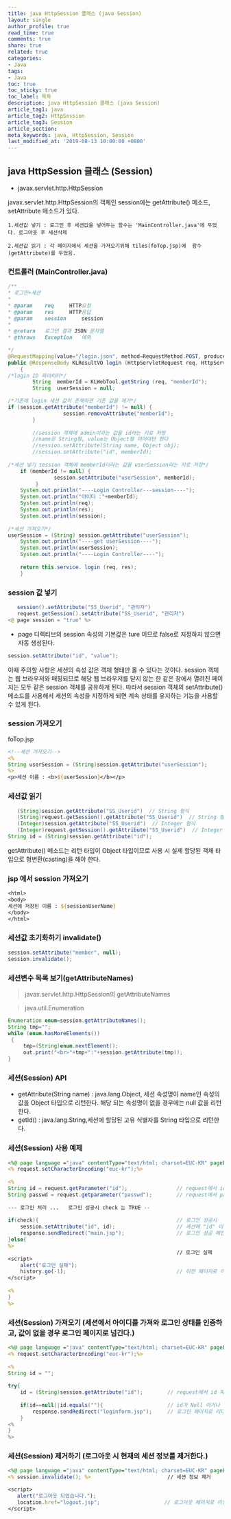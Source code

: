 ```yaml
---
title: java HttpSession 클래스 (java Session)
layout: single
author_profile: true
read_time: true
comments: true
share: true
related: true
categories:
- Java
tags:
- Java
toc: true
toc_sticky: true
toc_label: 목차
description: java HttpSession 클래스 (java Session)
article_tag1: java
article_tag2: HttpSession
article_tag3: Session
article_section:  
meta_keywords: java, HttpSession, Session
last_modified_at: '2019-08-13 10:00:00 +0800'
---
```


## java HttpSession 클래스 (Session)

- javax.servlet.http.HttpSession

javax.servlet.http.HttpSession의 객체인 session에는 getAttribute() 메소드, setAttribute 메소드가 있다.

    1.세션값 넣기 : 로그인 후 세션값을 넣어두는 함수는 'MainController.java'에 두었다. 로그아웃 후 세션삭제

    2.세션값 읽기 : 각 페이지에서 세션을 가져오기위해 tiles(foTop.jsp)에  함수(getAttribute)를 두었음.

### 컨트롤러 (MainController.java)
```java
/**
* 로그인+세션
* 
* @param	req		HTTP요청
* @param	res		HTTP응답
* @param	session		session
* 
* @return	로그인 결과 JSON 문자열
* @throws	Exception	예외

*/
@RequestMapping(value="/login.json", method=RequestMethod.POST, produces=MediaType.APPLICATION_JSON_VALUE)
public @ResponseBody KLResultVO login (HttpServletRequest req, HttpServletResponse res, HttpSession session) throws Exception
	{	
/*login ID 파라미터*/
		String	memberId = KLWebTool.getString (req, "memberId");
		String 	userSession = null;

/*기존에 login 세션 값이 존재하면 기존 값을 제거*/		
if (session.getAttribute("memberId") != null) {
                  session.removeAttribute("memberId");
        }
		
		//session 객체에 admin이라는 값을 id라는 키로 저장
		//name은 String형, value는 Object형 이어야만 한다
		//session.setAttribute(String name, Object obj);
		//session.setAttribute("id", memberId);
		
/*세션 넣기 session 객체에 memberId이라는 값을 userSession라는 키로 저장*/
	if (memberId != null) {
	           session.setAttribute("userSession", memberId);
	     }
	System.out.println("----Login Controller---session----");
	System.out.println("아이디 :"+memberId);
	System.out.println(req);
	System.out.println(res);
	System.out.println(session);		
		
/*세션 가져오기*/
userSession = (String) session.getAttribute("userSession");
	System.out.println("----get userSession----");
	System.out.println(userSession);
	System.out.println("----Login Controller----");
	
	return this.service. login (req, res);
	}
```


### session 값 넣기
```java
   session().setAttribute("SS_Userid", "관리자")
   request.getSession().setAttribute("SS_Userid", "관리자")
<@ page session = "true" %>
```
- page 디렉티브의 session 속성의 기본값은 ture 이므로 false로 지정하지 않으면 자동 생성된다.

```java
session.setAttribute("id", "value");
```

이때 주의할 사항은 세션의 속성 값은 객체 형태만 올 수 있다는 것이다.
session 객체는 웹 브라우저와 매핑되므로 해당 웹 브라우저를 닫지 않는 한 같은 창에서 열려진 페이지는 모두 같은 session 객체를 공유하게 된다. 따라서 session 객체의 setAttribute() 메소드를 사용해서 세션의 속성을 지정하게 되면 계속 상태를 유지하는 기능을 사용할 수 있게 된다.


### session 가져오기

foTop.jsp
```jsp
<!--세션 가져오기-->
<% 	
String userSession = (String)session.getAttribute("userSession");
%>	
<p>세션 이름 : <b>${userSession}</b></p>
```


### 세션값 읽기
```java
   (String)session.getAttribute("SS_Userid")  // String 형식
   (String)request.getSession().getAttribute("SS_Userid")  // String 형식
   (Integer)session.getAttribute("SS_Userid")  // Integer 형식
   (Integer)request.getSession().getAttribute("SS_Userid")  // Integer 형식
String id = (String)session.getAttribute("id");
```
getAttribute() 메소드는 리턴 타입이 Object 타입이므로 사용 시 실제 할당된 객체 타입으로 형변환(casting)을 해야 한다.


### jsp 에서 session 가져오기
```jsp
<html>
<body>
세션에 저장된 이름 : ${sessionUserName}
</body>
</html>
```

### 세션값 초기화하기 invalidate()
```java
session.setAttribute("member", null);
session.invalidate();
```

### 세션변수 목록 보기(getAttributeNames)

> javax.servlet.http.HttpSession의 getAttributeNames

> java.util.Enumeration


```java
Enumeration enum=session.getAttributeNames();
String tmp="";
while (enum.hasMoreElements())
 {
     tmp=(String)enum.nextElement();
     out.print("<br>"+tmp+":"+session.getAttribute(tmp));
}
```

### 세션(Session) API
- getAttribute(String name) : java.lang.Object, 세션 속성명이 name인 속성의 값을 Object 타입으로 리턴한다. 해당 되는 속성명이 없을 경우에는 null 값을 리턴한다.
- getId() : java.lang.String,세션에 할당된 고유 식별자를 String 타입으로 리턴한다. 

### 세션(Session) 사용 예제
```jsp
<%@ page language ="java" contentType="text/html; charset=EUC-KR" pageEncoding="EUC-KR"%>
<% request.setCharacterEncoding("euc-kr");%>
 
<%
String id = request.getParameter("id");                // request에서 id 파라미터를 가져온다
String passwd = request.getparameter("passwd");        // request에서 passwd 파라미터를 가져온다.
 
--- 로그인 처리 ...   로그인 성공시 check 는 TRUE --
 
if(check){                                             // 로그인 성공시
    session.setAttribute("id", id);                    // 세션에 "id" 이름으로 id 등록
    response.sendRedirect("main.jsp");                 // 로그인 성공 메인페이지 이동
}else{
%>
                                                       // 로그인 실패
<script>
    alert("로그인 실패");
    history.go(-1);                                    // 이전 페이지로 이동
</script>
 
<%
}
%>
```

### 세션(Session) 가져오기 (세션에서 아이디를 가져와 로그인 상태를 인증하고, 값이 없을 경우 로그인 페이지로 넘긴다.)

```jsp
<%@ page language ="java" contentType="text/html; charset=EUC-KR" pageEncoding="EUC-KR"%>
<% request.setCharacterEncoding("euc-kr");%>
 
<%
String id = "";
 
try{
    id = (String)session.getAttribute("id");        // request에서 id 파라미터를 가져온다
 
    if(id==null||id.equals(""){                     // id가 Null 이거나 없을 경우
        response.sendRedirect("loginform.jsp");     // 로그인 페이지로 리다이렉트 한다.
    }
<%
}
%>
```

### 세션(Session) 제거하기 (로그아웃 시 현재의 세션 정보를 제거한다.)

 ```jsp
<%@ page language ="java" contentType="text/html; charset=EUC-KR" pageEncoding="EUC-KR"%>
<% session.invalidate(); %>                         // 세션 정보 제거
 
<script>
    alert("로그아웃 되었습니다.");
    location.href="logout.jsp";                     // 로그아웃 페이지로 이동
</script>
```
